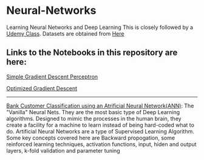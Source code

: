 # Neural-Networks
Learning Neural Networks and Deep Learning
This is closely followed by a [Udemy Class](https://www.udemy.com/deeplearning/learn/v4/overview).
Datasets are obtained from [Here](https://www.superdatascience.com/deep-learning/)

## Links to the Notebooks in this repository are here:

[Simple Gradient Descent Perceptron](https://nbviewer.jupyter.org/github/TarunSunkaraneni/Neural-Networks/blob/master/Gradient%20Descent/Simple%20Gradient%20Descent%20Perceptron.ipynb)

[Optimized Gradient Descent](https://nbviewer.jupyter.org/github/TarunSunkaraneni/Neural-Networks/blob/master/Gradient%20Descent/Optimized%20Gradient%20Descent%20Neural%20Net.ipynb)

---

[Bank Customer Classification using an Atrificial Neural Network(ANN)](https://nbviewer.jupyter.org/github/TarunSunkaraneni/Neural-Networks/blob/master/Deep_Learning/Supervised%20Deep%20Learning/Artificial%20Neural%20Networks%20%28ANN%29/ANN/Notebook/ANN_Bank_Customer_Classification.ipynb): The "Vanilla" Neural Nets. They are the most basic type of Deep Learning algorithms. Designed to mimic the processes in the human brain, they create a facility for a machine to learn instead of being hard-coded what to do. Artificial Neural Networks are a type of Supervised Learning Algorithm. Some key concepts covered here are Backward propogation, some reinforced learning techniques, activation functions, input, hiden and output layers, k-fold validation and parameter tuning
